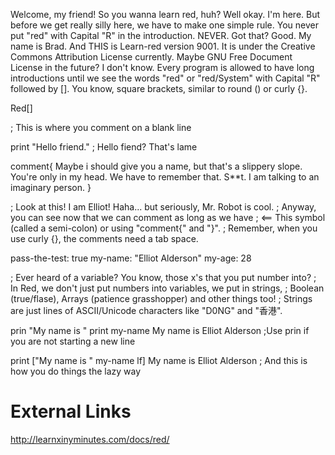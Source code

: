 Welcome, my friend! So you wanna learn red, huh? Well okay. I'm here.
But before we get really silly here, we have to make one simple rule.
You never put "red" with Capital "R" in the introduction. NEVER.
Got that? Good. My name is Brad. And THIS is Learn-red version 9001.
It is under the Creative Commons Attribution License currently.
Maybe GNU Free Document License in the future? I don't know.
Every program is allowed to have long introductions until we see
the words "red" or "red/System" with Capital "R" followed by [].
You know, square brackets, similar to round () or curly {}.

Red[]

; This is where you comment on a blank line

print "Hello friend." ; Hello fiend? That's lame

comment{
    Maybe i should give you a name, but that's a slippery slope.
    You're only in my head. We have to remember that. 
    S**t. I am talking to an imaginary person.
}

; Look at this! I am Elliot! Haha... but seriously, Mr. Robot is cool.
; Anyway, you can see now that we can comment as long as we have
; <== This symbol (called a semi-colon) or using "comment{" and "}".
; Remember, when you use curly {}, the comments need a tab space.

pass-the-test: true
my-name: "Elliot Alderson"
my-age: 28

; Ever heard of a variable? You know, those x's that you put number into?
; In Red, we don't just put numbers into variables, we put in strings,
; Boolean (true/flase), Arrays (patience grasshopper) and other things too!
; Strings are just lines of ASCII/Unicode characters like "D0NG" and "香港".

prin "My name is " print my-name
My name is Elliot Alderson
;Use prin if you are not starting a new line

print ["My name is " my-name lf]
My name is Elliot Alderson
; And this is how you do things the lazy way

# External Links
http://learnxinyminutes.com/docs/red/
